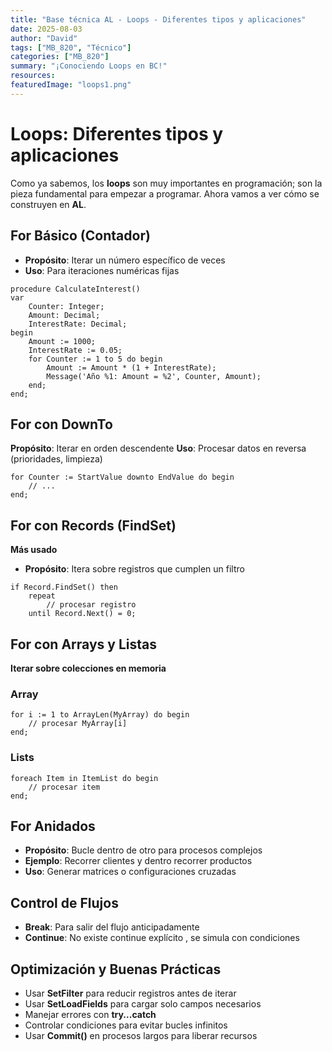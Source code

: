 ```yaml
---
title: "Base técnica AL - Loops - Diferentes tipos y aplicaciones"
date: 2025-08-03
author: "David"
tags: ["MB_820", "Técnico"]
categories: ["MB_820"]
summary: "¡Conociendo Loops en BC!"
resources:
featuredImage: "loops1.png"  
---
```


# Loops: Diferentes tipos y aplicaciones

Como ya sabemos, los **loops** son muy importantes en programación; son la pieza fundamental para empezar a programar. Ahora vamos a ver cómo se construyen en **AL**.
## For Básico (Contador)

* **Propósito**: Iterar un número específico de veces  
* **Uso**: Para iteraciones numéricas fijas

```al
procedure CalculateInterest()
var
    Counter: Integer;
    Amount: Decimal;
    InterestRate: Decimal;
begin
    Amount := 1000;
    InterestRate := 0.05;
    for Counter := 1 to 5 do begin
        Amount := Amount * (1 + InterestRate);
        Message('Año %1: Amount = %2', Counter, Amount);
    end;
end;
```
## For con DownTo

**Propósito**: Iterar en orden descendente
**Uso**: Procesar datos en reversa (prioridades, limpieza)

```al
for Counter := StartValue downto EndValue do begin
    // ...  
end;
```

## For con Records (FindSet)

**Más usado**

* **Propósito**: Itera sobre registros que cumplen un filtro

```al
if Record.FindSet() then
    repeat
        // procesar registro
    until Record.Next() = 0;
```

## For con Arrays y Listas

**Iterar sobre colecciones en memoria**

### Array

```al
for i := 1 to ArrayLen(MyArray) do begin
    // procesar MyArray[i]
end;
```

### Lists

```al
foreach Item in ItemList do begin
    // procesar item
end;
```

## For Anidados

* **Propósito**: Bucle dentro de otro para procesos complejos
* **Ejemplo**: Recorrer clientes y dentro recorrer productos
* **Uso**: Generar matrices o configuraciones cruzadas

## Control de Flujos

* **Break**: Para salir del flujo anticipadamente
* **Continue**: No existe continue explícito , se simula con condiciones

## Optimización y Buenas Prácticas

* Usar **SetFilter** para reducir registros antes de iterar
* Usar **SetLoadFields** para cargar solo campos necesarios
* Manejar errores con **try...catch**
* Controlar condiciones para evitar bucles infinitos
* Usar **Commit()** en procesos largos para liberar recursos